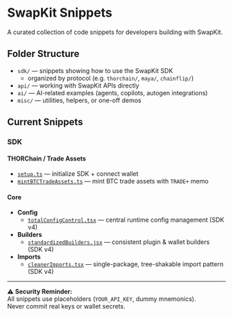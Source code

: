 # SwapKit Snippets

A curated collection of code snippets for developers building with SwapKit.

## Folder Structure
- `sdk/` — snippets showing how to use the SwapKit SDK
  - organized by protocol (e.g. `thorchain/`, `maya/`, `chainflip/`)
- `api/` — working with SwapKit APIs directly
- `ai/` — AI-related examples (agents, copilots, autogen integrations)
- `misc/` — utilities, helpers, or one-off demos

## Current Snippets
### SDK
#### THORChain / Trade Assets
- [`setup.ts`](./sdk/thorchain/trade-assets/setup.ts) — initialize SDK + connect wallet  
- [`mintBTCTradeAssets.ts`](./sdk/thorchain/trade-assets/mintBTCTradeAssets.ts) — mint BTC trade assets with `TRADE+` memo  
#### Core
- **Config**
  - [`totalConfigControl.tsx`](./sdk/core/config/totalConfigControl.tsx) — central runtime config management (SDK v4)
- **Builders**
  - [`standardizedBuilders.jsx`](./sdk/core/builders/standardizedBuilders.jsx) — consistent plugin & wallet builders (SDK v4)
- **Imports**
  - [`cleanerImports.tsx`](./sdk/core/imports/cleanerImports.tsx) — single-package, tree-shakable import pattern (SDK v4)

---

⚠️ **Security Reminder:**  
All snippets use placeholders (`YOUR_API_KEY`, dummy mnemonics).  
Never commit real keys or wallet secrets.
